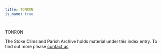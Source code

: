 ```yaml
---
title: TONRON
is_name: true

---
```


TONRON


The Stoke Climsland Parish Archive holds material under this index entry. To find out more please [contact us](/contact/)
